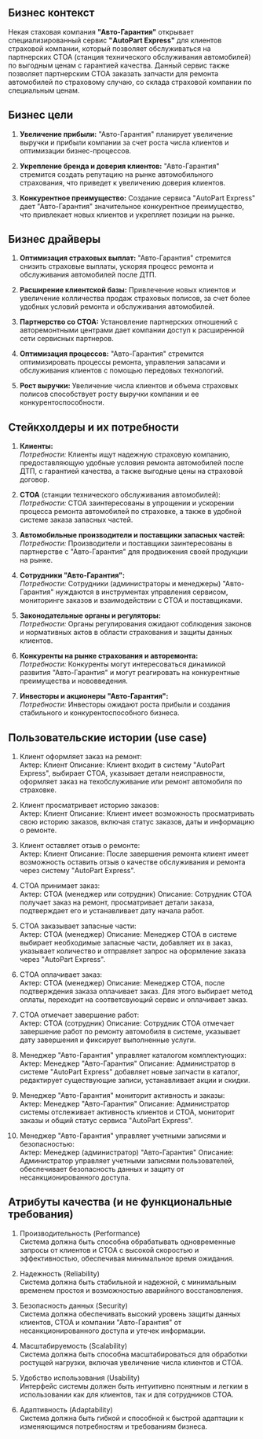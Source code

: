 ## Бизнес контекст

Некая стаховая компания **"Авто-Гарантия"** открывает специализированный сервис **"AutoPart Express"** для клиентов страховой компании, который позволяет обслуживаться на партнерских СТОА (станция технического обслуживания автомобилей) по выгодным ценам с гарантией качества.
Данный сервис также позволяет партнерским СТОА заказать запчасти для ремонта автомобилей по страховому случаю, со склада страховой компании по специальным ценам.

## Бизнес цели
1. **Увеличение прибыли:** "Авто-Гарантия" планирует увеличение выручки и прибыли компании за счет роста числа клиентов и оптимизации бизнес-процессов.

2. **Укрепление бренда и доверия клиентов:** "Авто-Гарантия" стремится создать репутацию на рынке автомобильного страхования, что приведет к увеличению доверия клиентов.

3. **Конкурентное преимущество:** Создание сервиса "AutoPart Express" дает "Авто-Гарантия" значительное конкурентное преимущество, что привлекает новых клиентов и укрепляет позиции на рынке.


## Бизнес драйверы

1. **Оптимизация страховых выплат:** "Авто-Гарантия" стремится снизить страховые выплаты, ускоряя процесс ремонта и обслуживания автомобилей после ДТП.

2. **Расширение клиентской базы:** Привлечение новых клиентов и увеличение колличества продаж страховых полисов, за счет более удобных условий ремонта и обслуживания автомобилей.

3. **Партнерство со СТОА:** Установление партнерских отношений с авторемонтными центрами дает компании доступ к расширенной сети сервисных партнеров.

4. **Оптимизация процессов:** "Авто-Гарантия" стремится оптимизировать процессы ремонта, управления запасами и обслуживания клиентов с помощью передовых технологий.

5. **Рост выручки:** Увеличение числа клиентов и объема страховых полисов способствует росту выручки компании и ее конкурентоспособности.

## Стейкхолдеры и их потребности

1. **Клиенты:**  
*Потребности:* Клиенты ищут надежную страховую компанию, предоставляющую удобные условия ремонта автомобилей после ДТП, с гарантией качества, а также выгодные цены на страховой договор.

2. **СТОА** (станции технического обслуживания автомобилей):  
*Потребности:* СТОА заинтересованы в упрощении и ускорении процесса ремонта автомобилей по страховке, а также в удобной системе заказа запасных частей.

3. **Автомобильные производители и поставщики запасных частей:**  
*Потребности:* Производители и поставщики заинтересованы в партнерстве с "Авто-Гарантия" для продвижения своей продукции на рынке.

4. **Сотрудники "Авто-Гарантия":**  
*Потребности:* Сотрудники (администраторы и менеджеры) "Авто-Гарантия" нуждаются в инструментах управления сервисом, мониторинге заказов и взаимодействии с СТОА и поставщиками.

5. **Законодательные органы и регуляторы:**  
*Потребности:* Органы регулирования ожидают соблюдения законов и нормативных актов в области страхования и защиты данных клиентов.

6. **Конкуренты на рынке страхования и авторемонта:**  
*Потребности:* Конкуренты могут интересоваться динамикой развития "Авто-Гарантия" и могут реагировать на конкурентные преимущества и нововведения.

7. **Инвесторы и акционеры "Авто-Гарантия":**  
*Потребности:* Инвесторы ожидают роста прибыли и создания стабильного и конкурентоспособного бизнеса.

## Пользовательские истории (use case)

1. Клиент оформляет заказ на ремонт:  
Актер: Клиент
Описание: Клиент входит в систему "AutoPart Express", выбирает СТОА, указывает детали неисправности, оформляет заказ на техобслуживание или ремонт автомобиля по страховке.

2. Клиент просматривает историю заказов:   
Актер: Клиент
Описание: Клиент имеет возможность просматривать свою историю заказов, включая статус заказов, даты и информацию о ремонте.

3. Клиент оставляет отзыв о ремонте:  
Актер: Клиент
Описание: После завершения ремонта клиент имеет возможность оставить отзыв о качестве обслуживания и ремонта через систему "AutoPart Express".

4. СТОА принимает заказ:  
Актер: СТОА (менеджер или сотрудник)
Описание: Сотрудник СТОА получает заказ на ремонт, просматривает детали заказа, подтверждает его и устанавливает дату начала работ.

5. СТОА заказывает запасные части:  
Актер: СТОА (менеджер)
Описание: Менеджер СТОА в системе выбирает необходимые запасные части, добавляет их в заказ, указывает количество и отправляет запрос на оформление заказа через "AutoPart Express".

6. СТОА оплачивает заказ:  
Актер: СТОА (менеджер)
Описание: Менеджер СТОА, после подтверждения заказа оплачивает заказ. Для этого выбирает метод оплаты, переходит на соответсвующий сервис и оплачивает заказ.

7. СТОА отмечает завершение работ:  
Актер: СТОА (сотрудник)
Описание: Сотрудник СТОА отмечает завершение работ по ремонту автомобиля в системе, указывает дату завершения и фиксирует выполненные услуги.

8. Менеджер "Авто-Гарантия" управляет каталогом комплектующих:    
Актер: Менеджер "Авто-Гарантия"
Описание: Администратор в системе "AutoPart Express" добавляет новые запчасти в каталог, редактирует существующие записи, устанавливает акции и скидки.

9. Менеджер "Авто-Гарантия" мониторит активность и заказы:  
Актер: Менеджер "Авто-Гарантия"
Описание: Администратор системы отслеживает активность клиентов и СТОА, мониторит заказы и общий статус сервиса "AutoPart Express".

10. Менеджер "Авто-Гарантия" управляет учетными записями и безопасностью:  
Актер: Менеджер (администратор) "Авто-Гарантия"
Описание: Администратор управляет учетными записями пользователей, обеспечивает безопасность данных и защиту от несанкционированного доступа.

## Атрибуты качества (и не функциональные требования)

1. Производительность (Performance)  
Система должна быть способна обрабатывать одновременные запросы от клиентов и СТОА с высокой скоростью и эффективностью, обеспечивая минимальное время ожидания.

2. Надежность (Reliability)  
Система должна быть стабильной и надежной, с минимальным временем простоя и возможностью аварийного восстановления.

3. Безопасность данных (Security)   
Система должна обеспечивать высокий уровень защиты данных клиентов, СТОА и компании "Авто-Гарантия" от несанкционированного доступа и утечек информации.

4. Масштабируемость (Scalability)    
Система должна быть способна масштабироваться для обработки ростущей нагрузки, включая увеличение числа клиентов и СТОА.

5. Удобство использования (Usability)  
Интерфейс системы должен быть интуитивно понятным и легким в использовании как для клиентов, так и для сотрудников СТОА.

6. Адаптивность (Adaptability)  
Система должна быть гибкой и способной к быстрой адаптации к изменяющимся потребностям и требованиям бизнеса.
